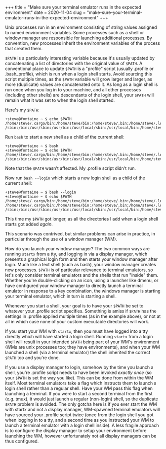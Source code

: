 +++
title = "Make sure your terminal emulator runs in the expected environment"
date = 2020-11-04
slug = "make-sure-your-terminal-emulator-runs-in-the-expected-environment"
+++

Unix processes run in an environment consisting of string values assigned to named environment variables.
Some processes such as a shell or window manager are responsible for launching additional processes.
By convention, new processes inherit the environment variables of the process that created them.

`$PATH` is a particularly interesting variable because it's usually updated by concatenating a list of directories
with the original value of `$PATH`. A conventional place to update `$PATH` is a "profile" script (usually .profile or
.bash_profile), which is run when a login shell starts.
Avoid sourcing this script multiple times, as the `$PATH` variable will grow larger and larger, as more (duplicate) values are concatenated onto it.
As long as a login shell is run once when you log in to your machine, and all other processes
(including other shells) are descendants of the login shell, your `$PATH` will remain what it was set to when the login shell started.

Here's my `$PATH`:
```
+steve@fontaine ~ $ echo $PATH
/home/steve/.cargo/bin:/home/steve/bin:/home/steve/.bin:/home/steve/.local/bin:/home/steve/.local/sbin:
/sbin:/bin:/usr/sbin:/usr/bin:/usr/local/sbin:/usr/local/bin:/home/steve/bin:/home/steve/.rvm/bin
```

Run `bash` to start a new shell as a child of the current shell:
```
+steve@fontaine ~ $ bash
+steve@fontaine ~ $ echo $PATH
/home/steve/.cargo/bin:/home/steve/bin:/home/steve/.bin:/home/steve/.local/bin:/home/steve/.local/sbin:
/sbin:/bin:/usr/sbin:/usr/bin:/usr/local/sbin:/usr/local/bin:/home/steve/bin:/home/steve/.rvm/bin
```
Note that the `$PATH` wasn't affected. My .profile script didn't run.

Now run `bash --login` which starts a new login shell as a child of the current shell:
```
+steve@fontaine ~ $ bash --login
+steve@fontaine ~ $ echo $PATH
/home/steve/.cargo/bin:/home/steve/bin:/home/steve/.bin:/home/steve/.local/bin:/home/steve/.local/sbin:
/home/steve/.cargo/bin:/home/steve/bin:/home/steve/.bin:/home/steve/.local/bin:/home/steve/.local/sbin:
/sbin:/bin:/usr/sbin:/usr/bin:/usr/local/sbin:/usr/local/bin:/home/steve/bin:/home/steve/.rvm/bin:/home/steve/.rvm/bin
```
This time my `$PATH` got longer, as all the directories I add when a login shell starts got added _again_.

This scenario was contrived, but similar problems can arise in practice, in particular through the use of a window manager (WM).

How do you launch your window manager? The two common ways are running `startx` from a tty, and logging in via a display manager, which
presents a graphical login form and then starts your window manager after login. Much like a text shell (such as bash), your window manager
creates new processes. `$PATH` is of particular relevance to terminal emulators, so let's only consider terminal emulators and the shells that run
"inside" them. Whether you're double-clicking on an icon, using a launcher like dmenu, or have configured your window manager to directly launch
a terminal emulator in response to a key combination, the windows manager is starting your terminal emulator, which in turn is starting a shell.

Whenever you start a shell, your goal is to have your `$PATH` be set to whatever your .profile script specifies.
Something is amiss if `$PATH` has the settings in .profile applied multiple times (as in the example above), or not at all in which case
none of your custom executable directories will work.

If you start your WM with `startx`, then you must have logged into a tty directly
which will have started a login shell. Running `startx` from a login shell will result in your intended `$PATH` being part of your WM's
environment (WMs are unix processes too; they have environments), and when your WM launched a shell (via a terminal emulator)
the shell inherited the correct `$PATH` too and you're done.

If you use a display manager to login, somehow by the time you launch a shell, you're .profile script needs to have been invoked _exactly once_ (so your `$PATH`
is set the way you like). This can be done from within the WM itself. Most terminal emulators take a flag which instructs them to launch a login
shell rather than a regular shell. Have your WM pass this flag when launching a terminal. If you were to start a second terminal from the first
(e.g. tmux), it would just launch a regular (non-login) shell, so the duplicate `$PATH` problem is avoided. The only gotcha here is if you ever
start the WM with startx and not a display manager, WM-spawned terminal emulators will have sourced your .profile script twice
(once from the login shell you got when logging in to a tty, and a second time as you instructed your WM to launch a terminal emulator with a login shell inside).
A less fragile approach is to configure the display manager to setup your environment before launching the WM, however unfortunately not all display managers can
be thus configured.
